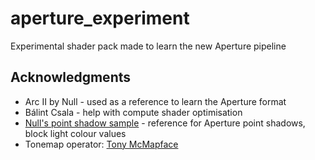 # aperture_experiment

Experimental shader pack made to learn the new Aperture pipeline

## Acknowledgments
- Arc II by Null - used as a reference to learn the Aperture format
- Bálint Csala - help with compute shader optimisation
- [Null's point shadow sample](https://github.com/Null-MC/PointShadowSample) - reference for Aperture point shadows, block light colour values
- Tonemap operator: [Tony McMapface](https://github.com/h3r2tic/tony-mc-mapface) 
